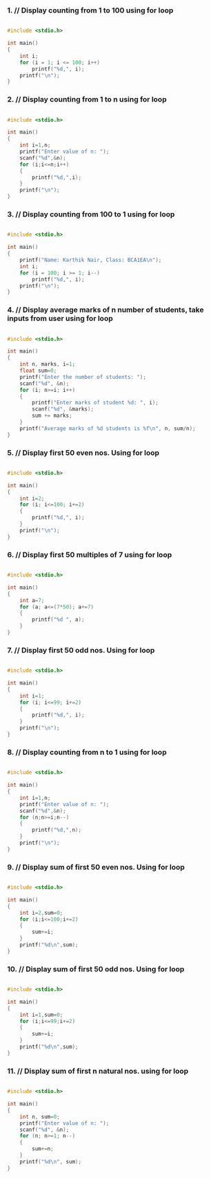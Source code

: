 ### 1. // Display counting from 1 to 100 using for loop
```c

#include <stdio.h>

int main()
{
    int i;
    for (i = 1; i <= 100; i++)
        printf("%d,", i);   
    printf("\n");
}

```

### 2. // Display counting from 1 to n using for loop
```c

#include <stdio.h>

int main()
{
    int i=1,n;
    printf("Enter value of n: ");
    scanf("%d",&n);
    for (i;i<=n;i++)
    {
        printf("%d,",i);
    }
    printf("\n");
}

```

### 3. // Display counting from 100 to 1 using for loop
```c

#include <stdio.h>

int main()
{
    printf("Name: Karthik Nair, Class: BCA1EA\n");
    int i;
    for (i = 100; i >= 1; i--)
        printf("%d,", i);   
    printf("\n");
}
```

### 4. // Display average marks of n number of students, take inputs from user using for loop
```c

#include <stdio.h>

int main()
{
    int n, marks, i=1;
    float sum=0;
    printf("Enter the number of students: ");
    scanf("%d", &n);
    for (i; n>=i; i++)
    {
        printf("Enter marks of student %d: ", i);
        scanf("%d", &marks);
        sum += marks;
    }
    printf("Average marks of %d students is %f\n", n, sum/n);
}
```

### 5. // Display first 50 even nos. Using for loop 
```c

#include <stdio.h>

int main()
{
    int i=2;
    for (i; i<=100; i+=2)
    {
        printf("%d,", i);
    }
    printf("\n");
}

```

### 6. // Display first 50 multiples of 7 using for loop
```c

#include <stdio.h>

int main()
{
    int a=7;
    for (a; a<=(7*50); a+=7)
    {
        printf("%d ", a);
    }
}
```

### 7. // Display first 50 odd nos. Using for loop 
```c

#include <stdio.h>

int main()
{
    int i=1;
    for (i; i<=99; i+=2)
    {
        printf("%d,", i);
    }
    printf("\n");
}
```

### 8. // Display counting from n to 1 using for loop
```c

#include <stdio.h>

int main()
{
    int i=1,n;
    printf("Enter value of n: ");
    scanf("%d",&n);
    for (n;n>=i;n--)
    {
        printf("%d,",n);
    }
    printf("\n");
}
```

### 9. // Display sum of first 50 even nos. Using for loop 
```c

#include <stdio.h>

int main()
{
    int i=2,sum=0;
    for (i;i<=100;i+=2)
    {
        sum+=i;
    }
    printf("%d\n",sum);
}
```

### 10. // Display sum of first 50 odd nos. Using for loop
```c

#include <stdio.h>

int main()
{
    int i=1,sum=0;
    for (i;i<=99;i+=2)
    {
        sum+=i;
    }
    printf("%d\n",sum);
}


```

### 11. // Display sum of first n natural nos. using for loop
```c

#include <stdio.h>

int main()
{
    int n, sum=0;
    printf("Enter value of n: ");
    scanf("%d", &n);
    for (n; n>=1; n--)
    {
        sum+=n;
    }
    printf("%d\n", sum);
}
```

